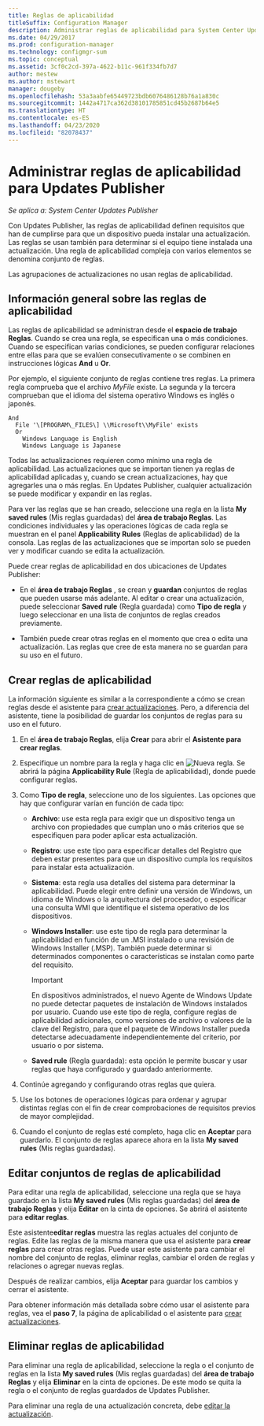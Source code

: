 ```yaml
---
title: Reglas de aplicabilidad
titleSuffix: Configuration Manager
description: Administrar reglas de aplicabilidad para System Center Updates Publisher
ms.date: 04/29/2017
ms.prod: configuration-manager
ms.technology: configmgr-sum
ms.topic: conceptual
ms.assetid: 3cf0c2cd-397a-4622-b11c-961f334fb7d7
author: mestew
ms.author: mstewart
manager: dougeby
ms.openlocfilehash: 53a3aabfe65449723bdb6076486128b76a1a830c
ms.sourcegitcommit: 1442a4717ca362d38101785851cd45b2687b64e5
ms.translationtype: HT
ms.contentlocale: es-ES
ms.lasthandoff: 04/23/2020
ms.locfileid: "82078437"
---
```

# <a name="manage-applicability-rules-in-updates-publisher"></a>Administrar reglas de aplicabilidad para Updates Publisher

*Se aplica a: System Center Updates Publisher*

Con Updates Publisher, las reglas de aplicabilidad definen requisitos que han de cumplirse para que un dispositivo pueda instalar una actualización. Las reglas se usan también para determinar si el equipo tiene instalada una actualización. Una regla de aplicabilidad compleja con varios elementos se denomina conjunto de reglas.

Las agrupaciones de actualizaciones no usan reglas de aplicabilidad.

## <a name="overview-of-applicability-rules"></a>Información general sobre las reglas de aplicabilidad
Las reglas de aplicabilidad se administran desde el **espacio de trabajo Reglas**. Cuando se crea una regla, se especifican una o más condiciones. Cuando se especifican varias condiciones, se pueden configurar relaciones entre ellas para que se evalúen consecutivamente o se combinen en instrucciones lógicas **And** u **Or**.

Por ejemplo, el siguiente conjunto de reglas contiene tres reglas. La primera regla comprueba que el archivo *MyFile* existe. La segunda y la tercera comprueban que el idioma del sistema operativo Windows es inglés o japonés.

``` Example
And  
  File '\[PROGRAM\_FILES\] \\Microsoft\\MyFile' exists  
  Or  
    Windows Language is English
    Windows Language is Japanese
```

Todas las actualizaciones requieren como mínimo una regla de aplicabilidad. Las actualizaciones que se importan tienen ya reglas de aplicabilidad aplicadas y, cuando se crean actualizaciones, hay que agregarles una o más reglas. En Updates Publisher, cualquier actualización se puede modificar y expandir en las reglas.

Para ver las reglas que se han creado, seleccione una regla en la lista **My saved rules** (Mis reglas guardadas) del **área de trabajo Reglas**. Las condiciones individuales y las operaciones lógicas de cada regla se muestran en el panel **Applicability Rules** (Reglas de aplicabilidad) de la consola. Las reglas de las actualizaciones que se importan solo se pueden ver y modificar cuando se edita la actualización.

Puede crear reglas de aplicabilidad en dos ubicaciones de Updates Publisher:

-   En el **área de trabajo Reglas** , se crean y **guardan** conjuntos de reglas que pueden usarse más adelante. Al editar o crear una actualización, puede seleccionar **Saved rule** (Regla guardada) como **Tipo de regla** y luego seleccionar en una lista de conjuntos de reglas creados previamente.

-   También puede crear otras reglas en el momento que crea o edita una actualización. Las reglas que cree de esta manera no se guardan para su uso en el futuro.

## <a name="create-applicability-rule"></a>Crear reglas de aplicabilidad
La información siguiente es similar a la correspondiente a cómo se crean reglas desde el asistente para [crear actualizaciones](create-updates-with-updates-publisher.md#use-the-create-update-wizard). Pero, a diferencia del asistente, tiene la posibilidad de guardar los conjuntos de reglas para su uso en el futuro.

1. En el **área de trabajo Reglas**, elija **Crear** para abrir el **Asistente para crear reglas**.

2. Especifique un nombre para la regla y haga clic en ![Nueva regla](media/newrule.png). Se abrirá la página **Applicability Rule** (Regla de aplicabilidad), donde puede configurar reglas.

3. Como **Tipo de regla**, seleccione uno de los siguientes. Las opciones que hay que configurar varían en función de cada tipo:

   - **Archivo**: use esta regla para exigir que un dispositivo tenga un archivo con propiedades que cumplan uno o más criterios que se especifiquen para poder aplicar esta actualización.

   - **Registro**: use este tipo para especificar detalles del Registro que deben estar presentes para que un dispositivo cumpla los requisitos para instalar esta actualización.

   - **Sistema**: esta regla usa detalles del sistema para determinar la aplicabilidad. Puede elegir entre definir una versión de Windows, un idioma de Windows o la arquitectura del procesador, o especificar una consulta WMI que identifique el sistema operativo de los dispositivos.

   - **Windows Installer**: use este tipo de regla para determinar la aplicabilidad en función de un .MSI instalado o una revisión de Windows Installer (.MSP). También puede determinar si determinados componentes o características se instalan como parte del requisito.

     > [!IMPORTANT]   
     > En dispositivos administrados, el nuevo Agente de Windows Update no puede detectar paquetes de instalación de Windows instalados por usuario. Cuando use este tipo de regla, configure reglas de aplicabilidad adicionales, como versiones de archivo o valores de la clave del Registro, para que el paquete de Windows Installer pueda detectarse adecuadamente independientemente del criterio, por usuario o por sistema.

   - **Saved rule** (Regla guardada): esta opción le permite buscar y usar reglas que haya configurado y guardado anteriormente.

4. Continúe agregando y configurando otras reglas que quiera.

5. Use los botones de operaciones lógicas para ordenar y agrupar distintas reglas con el fin de crear comprobaciones de requisitos previos de mayor complejidad.

6. Cuando el conjunto de reglas esté completo, haga clic en **Aceptar** para guardarlo. El conjunto de reglas aparece ahora en la lista **My saved rules** (Mis reglas guardadas).

## <a name="edit-applicability-rule-sets"></a>Editar conjuntos de reglas de aplicabilidad
Para editar una regla de aplicabilidad, seleccione una regla que se haya guardado en la lista **My saved rules** (Mis reglas guardadas) del **área de trabajo Reglas** y elija **Editar** en la cinta de opciones. Se abrirá el asistente para **editar reglas**.

Este asistente**editar reglas** muestra las reglas actuales del conjunto de reglas. Edite las reglas de la misma manera que usa el asistente para **crear reglas** para crear otras reglas. Puede usar este asistente para cambiar el nombre del conjunto de reglas, eliminar reglas, cambiar el orden de reglas y relaciones o agregar nuevas reglas.

Después de realizar cambios, elija **Aceptar** para guardar los cambios y cerrar el asistente.

Para obtener información más detallada sobre cómo usar el asistente para reglas, vea el **paso 7**, la página de aplicabilidad o el asistente para [crear actualizaciones](create-updates-with-updates-publisher.md#use-the-create-update-wizard).

## <a name="delete-applicability-rules"></a>Eliminar reglas de aplicabilidad
Para eliminar una regla de aplicabilidad, seleccione la regla o el conjunto de reglas en la lista **My saved rules** (Mis reglas guardadas) del **área de trabajo Reglas** y elija **Eliminar** en la cinta de opciones. De este modo se quita la regla o el conjunto de reglas guardados de Updates Publisher.

Para eliminar una regla de una actualización concreta, debe [editar la actualización](manage-updates-with-updates-publisher.md#edit-updates-and-bundles).
